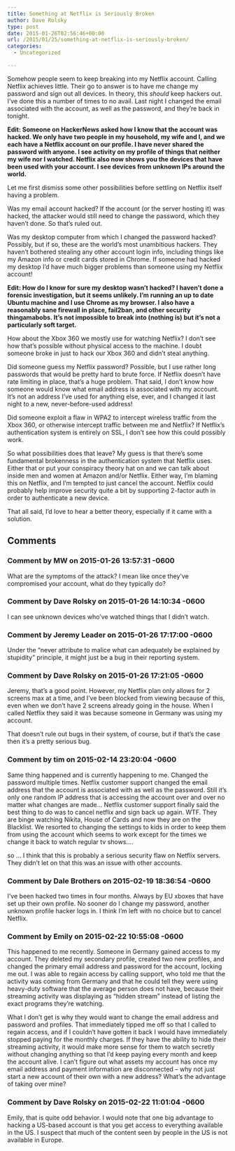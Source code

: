 ```yaml
---
title: Something at Netflix is Seriously Broken
author: Dave Rolsky
type: post
date: 2015-01-26T02:56:46+00:00
url: /2015/01/25/something-at-netflix-is-seriously-broken/
categories:
  - Uncategorized

---
```

Somehow people seem to keep breaking into my Netflix account. Calling Netflix achieves little. Their go to answer is to have me change my password and sign out all devices. In theory, this _should_ keep hackers out. I&#8217;ve done this a number of times to no avail. Last night I changed the email associated with the account, as well as the password, and they&#8217;re back in tonight.

**Edit: Someone on HackerNews asked how I know that the account was hacked. We only have two people in my household, my wife and I, and we each have a Netflix account on our profile. I have never shared the password with anyone. I see activity on my profile of things that neither my wife nor I watched. Netflix also now shows you the devices that have been used with your account. I see devices from unknown IPs around the world.**

Let me first dismiss some other possibilities before settling on Netflix itself having a problem.

Was my email account hacked? If the account (or the server hosting it) was hacked, the attacker would still need to change the password, which they haven&#8217;t done. So that&#8217;s ruled out.

Was my desktop computer from which I changed the password hacked? Possibly, but if so, these are the world&#8217;s most unambitious hackers. They haven&#8217;t bothered stealing any other account login info, including things like my Amazon info or credit cards stored in Chrome. If someone had hacked my desktop I&#8217;d have much bigger problems than someone using my Netflix account!

**Edit: How do I know for sure my desktop wasn&#8217;t hacked? I haven&#8217;t done a forensic investigation, but it seems unlikely. I&#8217;m running an up to date Ubuntu machine and I use Chrome as my browser. I also have a reasonably sane firewall in place, fail2ban, and other security thingamabobs. It&#8217;s not impossible to break into (nothing is) but it&#8217;s not a particularly soft target.**

How about the Xbox 360 we mostly use for watching Netflix? I don&#8217;t see how that&#8217;s possible without physical access to the machine. I doubt someone broke in just to hack our Xbox 360 and didn&#8217;t steal anything.

Did someone guess my Netflix password? Possible, but I use rather long passwords that would be pretty hard to brute force. If Netflix doesn&#8217;t have rate limiting in place, that&#8217;s a huge problem. That said, I don&#8217;t know how someone would know what email address is associated with my account. It&#8217;s not an address I&#8217;ve used for anything else, ever, and I changed it last night to a new, never-before-used address!

Did someone exploit a flaw in WPA2 to intercept wireless traffic from the Xbox 360, or otherwise intercept traffic between me and Netflix? If Netflix&#8217;s authentication system is entirely on SSL, I don&#8217;t see how this could possibly work.

So what possibilities does that leave? My guess is that there&#8217;s some fundamental brokenness in the authentication system that Netflix uses. Either that or put your conspiracy theory hat on and we can talk about inside men and women at Amazon and/or Netflix. Either way, I&#8217;m blaming this on Netflix, and I&#8217;m tempted to just cancel the account. Netflix could probably help improve security quite a bit by supporting 2-factor auth in order to authenticate a new device.

That all said, I&#8217;d love to hear a better theory, especially if it came with a solution.

## Comments

### Comment by MW on 2015-01-26 13:57:31 -0600
What are the symptoms of the attack? I mean like once they&#8217;ve compromised your account, what do they typically do?

### Comment by Dave Rolsky on 2015-01-26 14:10:34 -0600
I can see unknown devices who&#8217;ve watched things that I didn&#8217;t watch.

### Comment by Jeremy Leader on 2015-01-26 17:17:00 -0600
Under the &#8220;never attribute to malice what can adequately be explained by stupidity&#8221; principle, it might just be a bug in their reporting system.

### Comment by Dave Rolsky on 2015-01-26 17:21:05 -0600
Jeremy, that&#8217;s a good point. However, my Netflix plan only allows for 2 screens max at a time, and I&#8217;ve been blocked from viewing because of this, even when we don&#8217;t have 2 screens already going in the house. When I called Netflix they said it was because someone in Germany was using my account.

That doesn&#8217;t rule out bugs in their system, of course, but if that&#8217;s the case then it&#8217;s a pretty serious bug.

### Comment by tim on 2015-02-14 23:20:04 -0600
Same thing happened and is currently happening to me. Changed the password multiple times. Netflix customer support changed the email address that the account is associated with as well as the password. Still it&#8217;s only one random IP address that is accessing the account over and over no matter what changes are made&#8230; Netflix customer support finally said the best thing to do was to cancel netflix and sign back up again. WTF. They are binge watching Nikita, House of Cards and now they are on the Blacklist. We resorted to changing the settings to kids in order to keep them from using the account which seems to work except for the times we change it back to watch regular tv shows&#8230;.

so &#8230; I think that this is probably a serious security flaw on Netflix servers. They didn&#8217;t let on that this was an issue with other accounts.

### Comment by Dale Brothers on 2015-02-19 18:36:54 -0600
I&#8217;ve been hacked two times in four months. Always by EU xboxes that have set up their own profile. No sooner do I change my password, another unknown profile hacker logs in. I think I&#8217;m left with no choice but to cancel Netflix.

### Comment by Emily on 2015-02-22 10:55:08 -0600
This happened to me recently. Someone in Germany gained access to my account. They deleted my secondary profile, created two new profiles, and changed the primary email address and password for the account, locking me out. I was able to regain access by calling support, who told me that the activity was coming from Germany and that he could tell they were using heavy-duty software that the average person does not have, because their streaming activity was displaying as &#8220;hidden stream&#8221; instead of listing the exact programs they&#8217;re watching.

What I don&#8217;t get is why they would want to change the email address and password and profiles. That immediately tipped me off so that I called to regain access, and if I couldn&#8217;t have gotten it back I would have immediately stopped paying for the monthly charges. If they have the ability to hide their streaming activity, it would make more sense for them to watch secretly without changing anything so that I&#8217;d keep paying every month and keep the account alive. I can&#8217;t figure out what assets my account has once my email address and payment information are disconnected &#8211; why not just start a new account of their own with a new address? What&#8217;s the advantage of taking over mine?

### Comment by Dave Rolsky on 2015-02-22 11:01:04 -0600
Emily, that is quite odd behavior. I would note that one big advantage to hacking a US-based account is that you get access to everything available in the US. I suspect that much of the content seen by people in the US is not available in Europe.
